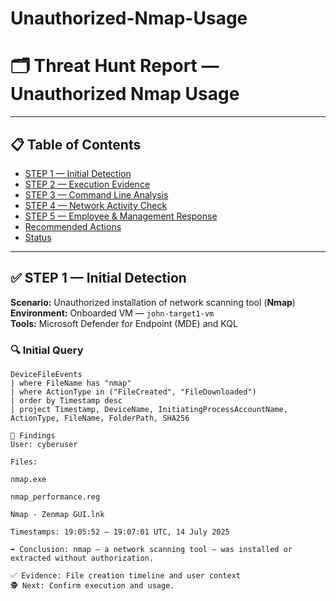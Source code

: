 # Unauthorized-Nmap-Usage

# 🗂️ Threat Hunt Report — Unauthorized Nmap Usage

---

## 📋 Table of Contents

- [STEP 1 — Initial Detection](#step-1--initial-detection)
- [STEP 2 — Execution Evidence](#step-2--execution-evidence)
- [STEP 3 — Command Line Analysis](#step-3--command-line-analysis)
- [STEP 4 — Network Activity Check](#step-4--network-activity-check)
- [STEP 5 — Employee & Management Response](#step-5--employee--management-response)
- [Recommended Actions](#recommended-actions)
- [Status](#status)

---

## ✅ STEP 1 — Initial Detection

**Scenario:** Unauthorized installation of network scanning tool (**Nmap**)  
**Environment:** Onboarded VM — `john-target1-vm`  
**Tools:** Microsoft Defender for Endpoint (MDE) and KQL

### 🔍 Initial Query

```kql
DeviceFileEvents
| where FileName has "nmap"
| where ActionType in ("FileCreated", "FileDownloaded")
| order by Timestamp desc
| project Timestamp, DeviceName, InitiatingProcessAccountName, ActionType, FileName, FolderPath, SHA256

📌 Findings
User: cyberuser

Files:

nmap.exe

nmap_performance.reg

Nmap - Zenmap GUI.lnk

Timestamps: 19:05:52 — 19:07:01 UTC, 14 July 2025

➡️ Conclusion: nmap — a network scanning tool — was installed or extracted without authorization.

✅ Evidence: File creation timeline and user context
🕵️ Next: Confirm execution and usage.


